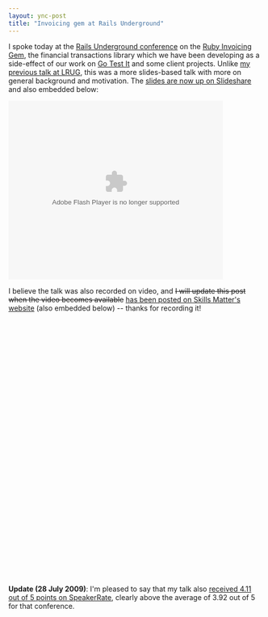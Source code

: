 ```yaml
---
layout: ync-post
title: "Invoicing gem at Rails Underground"
---
```


I spoke today at the
[Rails Underground conference](http://www.rails-underground.com/) on the
[Ruby Invoicing Gem](http://ept.github.com/invoicing/), the financial transactions library which we
have been developing as a side-effect of our work on
[Go Test It](http://go-test.it/) and some client projects. Unlike
[my previous talk at LRUG](/2009/04/24/my-talk-on-the-invoicing-gem-02/), this was a more
slides-based talk with more on general background and motivation. The
[slides are now up on Slideshare](http://www.slideshare.net/martinkleppmann/invoicing-gem-sales-payments-in-your-app)
and also embedded below:

<div style="width:425px;text-align:left" id="__ss_1760986">
    <object style="margin:0px" width="425" height="355">
        <param name="movie" value="http://static.slidesharecdn.com/swf/ssplayer2.swf?doc=railsundergroundinvoicing-090723154443-phpapp02&stripped_title=invoicing-gem-sales-payments-in-your-app" />
        <param name="allowFullScreen" value="true"/>
        <param name="allowScriptAccess" value="always"/>
        <embed src="http://static.slidesharecdn.com/swf/ssplayer2.swf?doc=railsundergroundinvoicing-090723154443-phpapp02&stripped_title=invoicing-gem-sales-payments-in-your-app"
            type="application/x-shockwave-flash" allowscriptaccess="always" allowfullscreen="true"
            width="425" height="355"></embed>
    </object>
</div>

I believe the talk was also recorded on video, and
<del datetime="2009-07-28T12:24:31+00:00">I will update this post when the video becomes available</del>
[has been posted on Skills Matter's website](http://skillsmatter.com/podcast/ajax-ria/the-invoicing-gem-sales-and-payments-in-your-app)
(also embedded below) -- thanks for recording it!

<object width="550px" height="512px">
    <param name="allowfullscreen" value="true" />
    <param name="allowscriptaccess" value="always" />
    <param name="movie" value="http://vimeo.com/moogaloop.swf?clip_id=5771395&amp;server=vimeo.com&amp;show_title=1&amp;show_byline=1&amp;show_portrait=0&amp;color=00ADEF&amp;fullscreen=1" />
    <embed src="http://vimeo.com/moogaloop.swf?clip_id=5771395&amp;server=vimeo.com&amp;show_title=1&amp;show_byline=1&amp;show_portrait=0&amp;color=00ADEF&amp;fullscreen=1"
        type="application/x-shockwave-flash" allowfullscreen="true" allowscriptaccess="always"
        width="550px" height="512px"></embed>
</object>

**Update (28 July 2009)**: I'm pleased to say that my talk also
[received 4.11 out of 5 points on SpeakerRate](http://speakerrate.com/talks/1269-invoicing-gem-sales-payments-in-your-app),
clearly above the average of 3.92 out of 5 for that conference.
